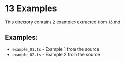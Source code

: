 # 13 Examples

This directory contains 2 examples extracted from 13.md

## Examples:
- `example_01.ts` - Example 1 from the source
- `example_02.ts` - Example 2 from the source
